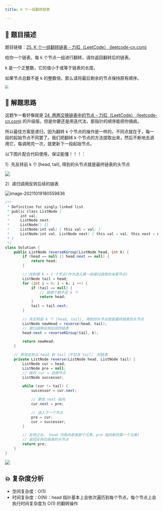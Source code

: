 ```yaml
---
title: K 个一组翻转链表

---
```


## 📃 题目描述

题目链接：[25. K 个一组翻转链表 - 力扣（LeetCode） (leetcode-cn.com)](https://leetcode-cn.com/problems/reverse-nodes-in-k-group/)

给你一个链表，每 k 个节点一组进行翻转，请你返回翻转后的链表。

k 是一个正整数，它的值小于或等于链表的长度。

如果节点总数不是 k 的整数倍，那么请将最后剩余的节点保持原有顺序。

<img src="https://gitee.com/veal98/images/raw/master/img/20210317174628.png" style="zoom:67%;" />

## 🔔 解题思路

这题乍一看好像就是 [24. 两两交换链表中的节点 - 力扣（LeetCode） (leetcode-cn.com)](https://leetcode-cn.com/problems/swap-nodes-in-pairs/) 的升级版，但是你要还是用迭代法，那指针的顺序能把你搞疯。

所以最佳方案是递归，因为翻转 k 个节点的操作是一样的，不同点就在于，每一段的起始节点不同罢了。我们把翻转 k 个节点的方法提取出来，然后不断地去调用它，每调用完一次，就更新下一段起始节点。

以下图片配合代码使用，保证能懂！！！：

1）先反转前 k 个 [head, tail), 得到的头节点就是最终链表的头节点

![](https://gitee.com/veal98/images/raw/master/img/20211019180518.png)

2）递归调用反转后续的链表

![image-20211019180559836](https://gitee.com/veal98/images/raw/master/img/20211019180559.png)


```java
/**
 * Definition for singly-linked list.
 * public class ListNode {
 *     int val;
 *     ListNode next;
 *     ListNode() {}
 *     ListNode(int val) { this.val = val; }
 *     ListNode(int val, ListNode next) { this.val = val; this.next = next; }
 * }
 */
class Solution {
    public ListNode reverseKGroup(ListNode head, int k) {
        if (head == null || head.next == null) {
            return head;
        }

        // 找到第 k + 1 个节点(作为进入第一段递归调用的末尾节点)
        ListNode tail = head;
        for (int i = 0; i < k; i ++) {
            if (tail == null) {
                // 链表个数不足 k 个
                return head;
            }
            tail = tail.next;
        }

        // 先反转前 k 个 [head, tail), 得到的头节点就是最终链表的头节点
        ListNode newHead = reverse(head, tail);
        // 递归调用反转后续的链表
        head.next = reverseKGroup(tail, k);

        return newHead;
    }

    // 原地反转从 head 到 tail（不包含 tail） 的链表
    private ListNode reverse(ListNode head, ListNode tail) {
        ListNode cur = head;
        ListNode pre = null;
        // 保存 cur = 后继节点
        ListNode successor;

        while (cur != tail) {
            successor = cur.next;

            // 更改 next 指向
            cur.next = pre;

            // 进入下一个节点
            pre = cur;
            cur = successor;
        }

        // 反转之后， head 仍指向原来那个元素，pre 指向新的第一个元素)
        // 返回反转后链表的头节点
        return pre;
    }
}
```

![](https://gitee.com/veal98/images/raw/master/img/20211019175114.png)

## 💥 复杂度分析

- 空间复杂度：O(1)
- 时间复杂度：O(N)：head 指针基本上会依次遍历到每个节点，每个节点上会执行时间复杂度为 O(1) 的翻转操作

